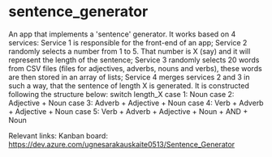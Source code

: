 # sentence_generator

An app that implements a 'sentence' generator. It works based on 4 services:
Service 1 is responsible for the front-end of an app;
Service 2 randomly selects a number from 1 to 5. That number is X (say) and it will represent the length of the sentence;
Service 3 randomly selects 20 words from CSV files (files for adjectives, adverbs, nouns and verbs), these words are then stored in an array of lists; 
Service 4 merges services 2 and 3 in such a way, that the sentence of length X is generated. It is constructed following the structure below:
switch length_X
    case 1: Noun
    case 2: Adjective + Noun
    case 3: Adverb + Adjective + Noun
    case 4: Verb +  Adverb + Adjective + Noun
    case 5: Verb +  Adverb + Adjective + Noun + AND + Noun


Relevant links:
Kanban board: https://dev.azure.com/ugnesarakauskaite0513/Sentence_Generator